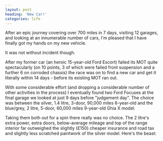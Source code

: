 ```yaml
---
layout: post
heading: 'New Car!'
categories: life
---
```


After an epic journey covering over 700 miles in 7 days, visiting 12 garages, and looking at an innumerable number of cars, I'm pleased that I have finally got my hands on my new vehicle.

It was not without incident though.

After my former car (an heroic 15-year-old Ford Escort) failed its MOT quite spectacularly (on 10 points, 3 of which were failed front suspension and a further 6 on corroded chassis) the race was on to find a new car and get it literally within 14 days - before its existing MOT ran out.

With some considerable effort (and dropping a considerable number of other activities in the process) I eventually found two Ford Focuses at the final garage we looked at just 9 days before "judgement day". The choice was between the silver, 1.4 litre, 3-door, 90,000 miles 6-year-old and the blue/grey, 2 litre, 5-door, 60,000 miles 9-year-old Ghia X model.

Taking them both out for a spin there really was no choice. The 2 litre's extra power, extra doors, below-average mileage and top of the range interior far outweighed the slightly (£150) cheaper insurance and road tax and slightly less scratched paintwork of the silver model. Here's the beast:

<!-- Replace missing image from http://media.chris-alexander.co.uk/wp-content/uploads/2009/11/FordFocus-300x225.jpg -->
